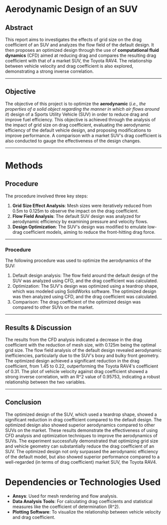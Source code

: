 # Aerodynamic Design of an SUV

## Abstract
This report aims to investigates the effects of grid size on the drag coefficient of an SUV and analyzes the flow field of the default design. 
It then proposes an optimized design through the use of **computational fluid dynamics** (CFD) aimed at reducing drag and compares the resulting drag coefficient with that of a market SUV, the Toyota RAV4. 
The relationship between vehicle velocity and drag coefficient is also explored, demonstrating a strong inverse correlation.

---

## Objective
The objective of this project is to optimize the **aerodynamic** (*i.e., the properties of a solid object regarding the manner in which air flows around it*) design of a Sports Utility Vehicle (SUV) in order to reduce drag and improve fuel efficiency. 
This objective is achieved through the analysis of the impact of grid size on drag coefficient, evaluating the aerodynamic efficiency of the default vehicle design, and proposing modifications to improve performance. 
A comparison with a market SUV's drag coefficient is also conducted to gauge the effectiveness of the design changes.

---

# Methods
## Procedure
The procedure involved three key steps:
1. **Grid Size Effect Analysis**: Mesh sizes were iteratively reduced from 0.5m to 0.125m to observe the impact on the drag coefficient.
2. **Flow Field Analysis**: The default SUV design was analyzed for aerodynamic efficiency by examining pressure and velocity flows.
3. **Design Optimization**: The SUV's design was modified to emulate low-drag coefficient models, aiming to reduce the front-hitting drag force.

---

### Procedure
The following procedure was used to optimize the aerodynamics of the SUV:

1. Default design analysis: The flow field around the default design of the SUV was analyzed using CFD, and the drag coefficient was calculated.
2. Optimization: The SUV's design was optimized using a teardrop shape, which was modeled using SolidWorks software. The optimized design was then analyzed using CFD, and the drag coefficient was calculated.
3. Comparison: The drag coefficient of the optimized design was compared to other SUVs on the market.

---

## Results & Discussion
The results from the CFD analysis indicated a decrease in the drag coefficient with the reduction of mesh size, with 0.125m being the optimal grid size. 
The flow field analysis of the default design revealed aerodynamic inefficiencies, particularly due to the SUV's boxy and bulky front geometry. 
The optimized design achieved a significant reduction in the drag coefficient, from 1.45 to 0.22, outperforming the Toyota RAV4's coefficient of 0.31. 
The plot of vehicle velocity against drag coefficient showed a strong inverse correlation, with an R^2 value of 0.95753, indicating a robust relationship between the two variables.

---

## Conclusion
The optimized design of the SUV, which used a teardrop shape, showed a significant reduction in drag coefficient compared to the default design. The optimized design also showed superior aerodynamics compared to other SUVs on the market. These results demonstrate the effectiveness of using CFD analysis and optimization techniques to improve the aerodynamics of SUVs.
The experiment successfully demonstrated that optimizing grid size and vehicle geometry can substantially reduce the drag coefficient of an SUV. The optimized design not only surpassed the aerodynamic efficiency of the default model, but also showed superior performance compared to a well-regarded (in terms of drag coefficient) market SUV, the Toyota RAV4.
# Dependencies or Technologies Used
- **Ansys**: Used for mesh rendering and flow analysis.
- **Data Analysis Tools**: For calculating drag coefficients and statistical measures like the coefficient of determination (R^2).
- **Plotting Software**: To visualize the relationship between vehicle velocity and drag coefficient.
